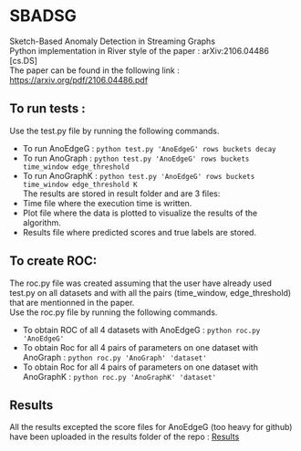 # SBADSG
Sketch-Based Anomaly Detection in Streaming Graphs  
Python implementation in River style of the paper : arXiv:2106.04486 [cs.DS]  
The paper can be found in the following link : https://arxiv.org/pdf/2106.04486.pdf  
## To run tests :  
Use the test.py file by running the following commands.  
- To run AnoEdgeG : `python test.py 'AnoEdgeG' rows buckets decay`  
- To run AnoGraph : `python test.py 'AnoEdgeG' rows buckets time_window edge_threshold`    
- To run AnoGraphK : `python test.py 'AnoEdgeG' rows buckets time_window edge_threshold K`    
The results are stored in result folder and are 3 files:  
- Time file where the execution time is written.  
- Plot file where the data is plotted to visualize the results of the algorithm.  
- Results file where predicted scores and true labels are stored.  
## To create ROC:
The roc.py file was created assuming that the user have already used test.py on all datasets and with all the pairs (time_window, edge_threshold) that are mentionned in the paper.  
Use the roc.py file by running the following commands.  
- To obtain ROC of all 4 datasets with AnoEdgeG : `python roc.py 'AnoEdgeG'`    
- To obtain Roc for all 4 pairs of parameters on one dataset with AnoGraph : `python roc.py 'AnoGraph' 'dataset'`    
- To obtain Roc for all 4 pairs of parameters on one dataset with AnoGraphK : `python roc.py 'AnoGraphK' 'dataset'`    
## Results
All the results excepted the score files for AnoEdgeG (too heavy for github) have been uploaded in the results folder of the repo : [Results](./results)
